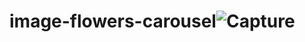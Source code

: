# image-flowers-carousel![Capture](https://user-images.githubusercontent.com/123875147/223319423-57a97fba-ee6b-4224-bd1f-82c5b0be3801.PNG)
